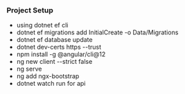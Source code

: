 ### Project Setup
* using dotnet ef cli
* dotnet ef migrations add InitialCreate -o Data/Migrations
* dotnet ef database update
* dotnet dev-certs https --trust
* npm install -g @angular/cli@12
* ng new client --strict false
* ng serve
* ng add ngx-bootstrap
* dotnet watch run for api